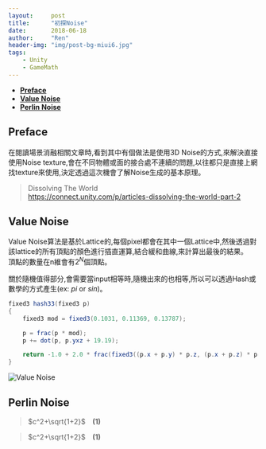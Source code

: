 ```yaml
---
layout:     post
title:      "初探Noise"
date:       2018-06-18
author:     "Ren"
header-img: "img/post-bg-miui6.jpg"
tags:
    - Unity
    - GameMath
---
```


<!-- TOC -->

- [**Preface**](#preface)
- [**Value Noise**](#value-noise)
- [**Perlin Noise**](#perlin-noise)

<!-- /TOC -->

## **Preface**
在閱讀場景消融相關文章時,看到其中有個做法是使用3D Noise的方式,來解決直接使用Noise texture,會在不同物體或面的接合處不連續的問題,以往都只是直接上網找texture來使用,決定透過這次機會了解Noise生成的基本原理。

>Dissolving The World  
>https://connect.unity.com/p/articles-dissolving-the-world-part-2

## **Value Noise**
Value Noise算法是基於Lattice的,每個pixel都會在其中一個Lattice中,然後透過對該lattice的所有頂點的顏色進行插直運算,結合緩和曲線,來計算出最後的結果。  
頂點的數量在n維會有$2^N$個頂點。

關於隨機值得部分,會需要當input相等時,隨機出來的也相等,所以可以透過Hash或數學的方式產生(ex: $pi$ or $sin$)。

``` csharp
fixed3 hash33(fixed3 p)
{
    fixed3 mod = fixed3(0.1031, 0.11369, 0.13787);

    p = frac(p * mod);
    p += dot(p, p.yxz + 19.19);

    return -1.0 + 2.0 * frac(fixed3((p.x + p.y) * p.z, (p.x + p.z) * p.y, (p.y + p.z) * p.x));
}
```

![Value Noise](https://renlai1992.github.io/img/in-post/2018-06-19-Noise/noise_value_noise_fade2.jpg)

## **Perlin Noise**

<!--數學算式寫法參考
https://goessner.github.io/markdown-it-texmath/markdown-it-texmath-demo.html
-->


>$c^2+\sqrt{1+2}$&emsp;**(1)**

>$c^2+\sqrt{1+2}$&emsp;**(1)**